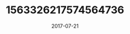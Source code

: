 ---
title: "1563326217574564736"
cover: "2017-07-21 06.37.09 1563326217574564736_46248401"
photo: "2017-07-21 06.37.09 1563326217574564736_46248401"
date: "2017-07-21"
type: "photo"
---